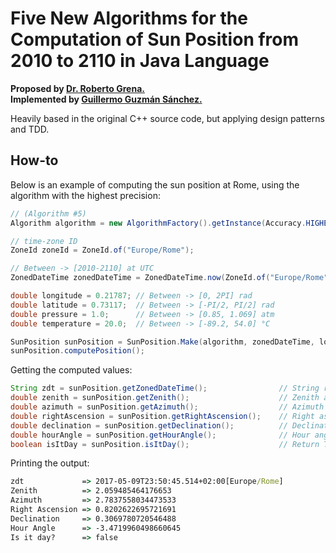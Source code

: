 # Five New Algorithms for the Computation of Sun Position from 2010 to 2110 in Java Language  
**Proposed by [Dr. Roberto Grena.](https://www.researchgate.net/profile/Roberto_Grena)**  
**Implemented by [Guillermo Guzmán Sánchez.](https://plus.google.com/u/0/+GuillermoGuzmánSánchez)**

Heavily based in the original C++ source code, but applying design patterns and TDD.  

## How-to
Below is an example of computing the sun position at Rome, using the algorithm with the highest precision:
```java
// (Algorithm #5)
Algorithm algorithm = new AlgorithmFactory().getInstance(Accuracy.HIGHEST); 

// time-zone ID
ZoneId zoneId = ZoneId.of("Europe/Rome");

// Between -> [2010-2110] at UTC
ZonedDateTime zonedDateTime = ZonedDateTime.now(ZoneId.of("Europe/Rome")); 

double longitude = 0.21787; // Between -> [0, 2PI] rad
double latitude = 0.73117;  // Between -> [-PI/2, PI/2] rad
double pressure = 1.0;      // Between -> [0.85, 1.069] atm
double temperature = 20.0;  // Between -> [-89.2, 54.0] °C

SunPosition sunPosition = SunPosition.Make(algorithm, zonedDateTime, longitude, latitude, pressure, temperature);
sunPosition.computePosition();
```
Getting the computed values:
```java
String zdt = sunPosition.getZonedDateTime();                // String representation of zonedDateTime
double zenith = sunPosition.getZenith();                    // Zenith angle -> [0,PI] rad
double azimuth = sunPosition.getAzimuth();                  // Azimuth angle -> [-PI,PI] rad
double rightAscension = sunPosition.getRightAscension();    // Right ascension -> [0,2PI] rad
double declination = sunPosition.getDeclination();          // Declination -> [-PI/2, PI/2] rad
double hourAngle = sunPosition.getHourAngle();              // Hour angle -> [-PI,PI] rad
boolean isItDay = sunPosition.isItDay();                    // Return True is the sun is above the horizon
```
Printing the output:
```bat
zdt             => 2017-05-09T23:50:45.514+02:00[Europe/Rome]
Zenith          => 2.059485464176653
Azimuth         => 2.7837558034473533
Right Ascension => 0.8202622695721691
Declination     => 0.3069780720546488
Hour Angle      => -3.4719960498660645
Is it day?      => false
```
